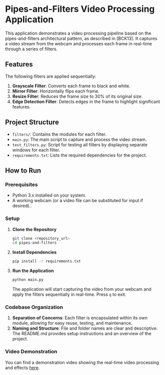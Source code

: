 # Pipes-and-Filters Video Processing Application

This application demonstrates a video processing pipeline based on the pipes-and-filters architectural pattern, as described in [BCK13]. It captures a video stream from the webcam and processes each frame in real-time through a series of filters.

## Features

The following filters are applied sequentially:

1. **Grayscale Filter**: Converts each frame to black and white.
2. **Mirror Filter**: Horizontally flips each frame.
3. **Resize Filter**: Reduces the frame size to 30% of its original size.
4. **Edge Detection Filter**: Detects edges in the frame to highlight significant features.

## Project Structure

- `filters/`: Contains the modules for each filter.
- `main.py`: The main script to capture and process the video stream.
- `test_filters.py`: Script for testing all filters by displaying separate windows for each filter.
- `requirements.txt`:  Lists the required dependencies for the project.

## How to Run

### Prerequisites

- Python 3.x installed on your system.
- A working webcam (or a video file can be substituted for input if desired)..

### Setup

1. **Clone the Repository**
    ```bash
    git clone <repository_url>
    cd pipes-and-filters
    ```

2. **Install Dependencies**
    ```bash
    pip install -r requirements.txt
    ```
3. **Run the Application**
    ```bash
    python main.py
    ```
    The application will start capturing the video from your webcam and apply the filters sequentially in real-time. Press `q` to exit.

### Codebase Organization

1. **Separation of Concerns**: Each filter is encapsulated within its own module, allowing for easy reuse, testing, and maintenance.
2. **Naming and Structure**: File and folder names are clear and descriptive. The README.md provides setup instructions and an overview of the project.

### Video Demonstration

You can find a demonstration video showing the real-time video processing and effects [here](https://youtu.be/uyvUhtDk-kk).
